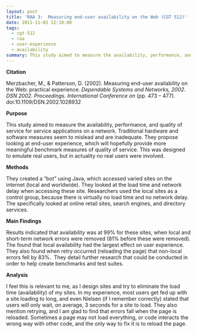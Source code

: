 ```yaml
---
layout: post
title: 'RAA 3:  Measuring end-user availability on the Web (CGT 512)'
date: 2011-11-02 12:10:00
tags:
  - cgt-512
  - raa
  - user-experience
  - availability
summary: This study aimed to measure the availability, performance, and quality of service for service applications on a network. Traditional hardware and software measures seem to mislead and are inadequate. They propose looking at end-user experience, which will hopefully provide more meaningful benchmark measures of quality of service
---
```


**Citation**

Merzbacher, M., & Patterson, D. (2002). Measuring end-user availability on the Web: practical experience. _Dependable Systems and Networks, 2002. DSN 2002. Proceedings. International Conference on_ (pp. 473 – 477). doi:10.1109/DSN.2002.1028932

**Purpose**

This study aimed to measure the availability, performance, and quality of service for service applications on a network. Traditional hardware and software measures seem to mislead and are inadequate. They propose looking at end-user experience, which will hopefully provide more meaningful benchmark measures of quality of service. This was designed to emulate real users, but in actuality no real users were involved.

**Methods**

They created a “bot” using Java, which accessed varied sites on the internet (local and worldwide). They looked at the load time and network delay when accessing these site. Researchers used the local sites as a control group, because there is virtually no load time and no network delay. The specifically looked at online retail sites, search engines, and directory services.

**Main Findings**

Results indicated that availability was at 99% for these sites, when local and short-term network errors were removed (81% before these were removed). The found that local availability had the largest effect on user experience. They also found when retry occurred (reloading the page) that non-local errors fell by 83%.  They detail further research that could be conducted in order to help create benchmarks and test suites.

**Analysis**

I feel this is relevant to me, as I design sites and try to eliminate the load time (availability) of my sites. In my experience, most users get fed up with a site loading to long, and even Nielsen (if I remember correctly) stated that users will only wait, on average, 3 seconds for a site to load. They also mention retrying, and I am glad to find that errors fall when the page is reloaded. Sometimes a page may not load everything, or code interacts the wrong way with other code, and the only way to fix it is to reload the page.